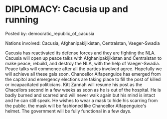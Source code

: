 # DIPLOMACY: Cacusia up and running

Posted by: democratic_republic_of_cacusia

Nations involved: Cacusia, Afghanipakijikistan, Centralstan, Vaeger-Swadia

Cacusia has reactivated its defense forces and they are fighting the NLA. Cacusia will open up peace talks with Afghanipakijikistan and Centralstan to make peace, rebuild, and destroy the NLA, with the help of Vaeger-Swadia. Peace talks will commence after all the parties involved agree. Hopefully we will achieve all these gals soon. Chancellor Alfapenguice has emerged from the capitol and emergency elections are taking place to fill the post of killed or incapacitated politicians. Kitt Zannah will resume his post as the Chacellors second in a few weeks as soon as he is out of the hospital. He is badly burned and scarred and will never walk again but his mind is intact and he can still speak. He wishes to wear a mask to hide his scarring from the public. the mask will be fashioned like Chancellor Alfapenguice's  helmet. The government will be fully functional in a few days.   
